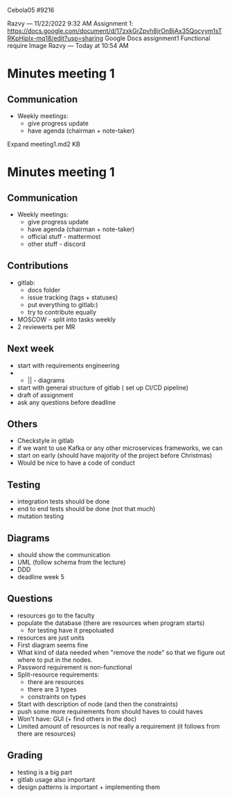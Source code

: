 Cebola05
#9216

Razvy
 — 
11/22/2022 9:32 AM
Assignment 1:
https://docs.google.com/document/d/17zxkGrZpvh8jrOnBjAx35Qocyym1sTRKpHjpIx-mq18/edit?usp=sharing
Google Docs
assignment1
Functional require
Image
Razvy
 — 
Today at 10:54 AM

# Minutes meeting 1

## Communication
- Weekly meetings:
    * give progress update
    * have agenda (chairman + note-taker)

Expand
meeting1.md2 KB
﻿

# Minutes meeting 1

## Communication
- Weekly meetings:
    * give progress update
    * have agenda (chairman + note-taker)
    * official stuff - mattermost 
    * other stuff - discord

## Contributions
- gitlab:
    * docs folder
    * issue tracking (tags + statuses)
    * put everything to gitlab:)
    * try to contribute equally
- MOSCOW - split into tasks weekly
- 2 reviewerts per MR


## Next week
- start with requirements engineering
- - || - diagrams
- start with general structure of gitlab ( set up CI/CD pipeline)
- draft of assignment
- ask any questions before deadline

## Others
- Checkstyle in gitlab
- if we want to use Kafka or any other microservices frameworks, we can
- start on early (should have majority of the project before Christmas)
- Would be nice to have a code of conduct

## Testing
- integration tests should be done
- end to end tests should be done (not that much)
- mutation testing

## Diagrams
- should show the communication
- UML (follow schema from the lecture)
- DDD
- deadline week 5

## Questions
- resources go to the faculty 
- populate the database (there are resources when program starts)
    * for testing have it prepoluated
- resources are just units
- First diagram seems fine
- What kind of data needed when "remove the node" so that we figure out where to put in the nodes.
- Password requirement is non-functional
- Split-resource requirements: 
    * there are resources
    * there are 3 types
    * constraints on types
- Start with description of node (and then the constraints)
- push some more requirements from should haves to could haves
- Won't have: GUI (+ find others in the doc)
- Limited amount of resources is not really a requirement (it follows from there are resources)

## Grading
- testing is a big part
- gitlab usage also important
- design patterns is important + implementing them
